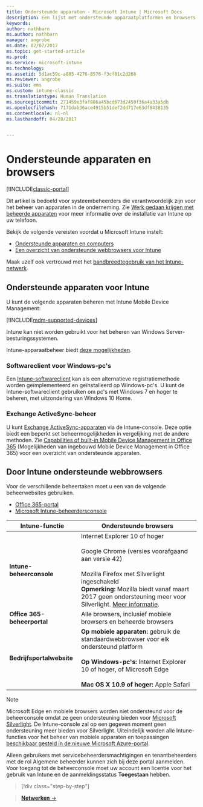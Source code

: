 ```yaml
---
title: Ondersteunde apparaten - Microsoft Intune | Microsoft Docs
description: Een lijst met ondersteunde apparaatplatformen en browsers voor het beheer van Intune-apparaten
keywords: 
author: nathbarn
ms.author: nathbarn
manager: angrobe
ms.date: 02/07/2017
ms.topic: get-started-article
ms.prod: 
ms.service: microsoft-intune
ms.technology: 
ms.assetid: 5d1ac59c-a885-4276-8576-f3cf81c2d268
ms.reviewer: angrobe
ms.suite: ems
ms.custom: intune-classic
ms.translationtype: Human Translation
ms.sourcegitcommit: 271459e3faf886a45bcd673d2450f36a4a33a5db
ms.openlocfilehash: 7171dab36ace4915b51def2dd717e63df8438135
ms.contentlocale: nl-nl
ms.lasthandoff: 04/28/2017


---
```


# <a name="supported-devices-and-browsers"></a>Ondersteunde apparaten en browsers

[!INCLUDE[classic-portal](../includes/classic-portal.md)]

Dit artikel is bedoeld voor systeembeheerders die verantwoordelijk zijn voor het beheer van apparaten in de onderneming. Zie [Werk gedaan krijgen met beheerde apparaten](https://docs.microsoft.com/intune/enduser/company-portal-frequently-asked-questions) voor meer informatie over de installatie van Intune op uw telefoon.

Bekijk de volgende vereisten voordat u Microsoft Intune instelt:

- [Ondersteunde apparaten en computers](#intune-supported-devices)
- [Een overzicht van ondersteunde webbrowsers voor Intune](#intune-supported-web-browsers)

Maak uzelf ook vertrouwd met het [bandbreedtegebruik van het Intune-netwerk](network-bandwidth-use.md).

## <a name="intune-supported-devices"></a>Ondersteunde apparaten voor Intune

U kunt de volgende apparaten beheren met Intune Mobile Device Management:

[!INCLUDE[mdm-supported-devices](../includes/mdm-supported-devices.md)]

Intune kan niet worden gebruikt voor het beheren van Windows Server-besturingssystemen.

Intune-apparaatbeheer biedt [deze mogelijkheden](mobile-device-management-capabilities-in-microsoft-intune.md).

### <a name="windows-pc-software-client"></a>Softwareclient voor Windows-pc's

Een [Intune-softwareclient](/intune/deploy-use/manage-windows-pcs-with-microsoft-intune) kan als een alternatieve registratiemethode worden geïmplementeerd en geïnstalleerd op Windows-pc's. U kunt de Intune-softwareclient gebruiken om pc's met Windows 7 en hoger te beheren, met uitzondering van Windows 10 Home.

### <a name="exchange-activesync-management"></a>Exchange ActiveSync-beheer

U kunt [Exchange ActiveSync-apparaten](/intune/deploy-use/mobile-device-management-with-exchange-activesync-and-microsoft-intune) via de Intune-console. Deze optie biedt een beperkt set beheermogelijkheden in vergelijking met de andere methoden. Zie [Capabilities of built-in Mobile Device Management in Office 365](https://support.office.com/article/Capabilities-of-built-in-Mobile-Device-Management-for-Office-365-a1da44e5-7475-4992-be91-9ccec25905b0) (Mogelijkheden van ingebouwd Mobile Device Management in Office 365) voor een overzicht van ondersteunde apparaten.

## <a name="intune-supported-web-browsers"></a>Door Intune ondersteunde webbrowsers

Voor de verschillende beheertaken moet u een van de volgende beheerwebsites gebruiken.

- [Office 365-portal](http://go.microsoft.com/fwlink/p/?LinkId=698854)
- [Microsoft Intune-beheerdersconsole](https://admin.manage.microsoft.com/)

|Intune-functie |Ondersteunde browsers|
|---------|---------|
|**Intune-beheerconsole**     |  Internet Explorer 10 of hoger<br /><br />Google Chrome (versies voorafgaand aan versie 42)<br /><br />Mozilla Firefox met Silverlight ingeschakeld<br />**Opmerking:** Mozilla biedt vanaf maart 2017 geen ondersteuning meer voor Silverlight. [Meer informatie](https://go.microsoft.com/fwlink/?linkid=836872). |
|**Office 365-beheerportal**     |Alle browsers, inclusief mobiele browsers en beheerde browsers  |
|**Bedrijfsportalwebsite**     |**Op mobiele apparaten:** gebruik de standaardwebbrowser voor elk ondersteund platform   <br /><br />**Op Windows-pc's:** Internet Explorer 10 of hoger, of Microsoft Edge<br /><br />**Mac OS X 10.9 of hoger:** Apple Safari    |

> [!Note]
> Microsoft Edge en mobiele browsers worden niet ondersteund voor de beheerconsole omdat ze geen ondersteuning bieden voor [Microsoft Silverlight](https://msdn.microsoft.com/library/cc838158(v=vs.95).aspx). De Intune-console zal op een gegeven moment geen ondersteuning meer bieden voor Silverlight. Uiteindelijk worden alle Intune-functies voor het beheer van mobiele apparaten en toepassingen [beschikbaar gesteld in de nieuwe Microsoft Azure-portal](https://blogs.technet.microsoft.com/enterprisemobility/2015/11/17/enhancing-managed-mobile-productivity/).


Alleen gebruikers met servicebeheerdersmachtigingen en tenantbeheerders met de rol Algemene beheerder kunnen zich bij deze portal aanmelden. Voor toegang tot de beheerconsole moet uw account een licentie voor het gebruik van Intune en de aanmeldingsstatus **Toegestaan** hebben.

>[!div class="step-by-step"]

>[**Netwerken** &rarr;](network-bandwidth-use.md)  

